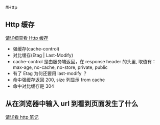 #Http

## Http 缓存
[请详细查看 Http 缓存](https://blog.csdn.net/HHXX360TTXS361/article/details/110877081)
- 强缓存(cache-control)
- 对比缓存(Etag | Last-Modify)
- cache-control 是由服务端返回，在 response header 的头里, 取值有：max-age, no-cache, no-store, private, public
- 有了 Etag 为何还要用 last-modify ？
- 命中强缓存返回 200, size 列显示 from cache
- 命中对比缓存是 304

## 从在浏览器中输入 url 到看到页面发生了什么
[请详看 http 笔记](https://blog.csdn.net/HHXX360TTXS361/article/details/110877081)